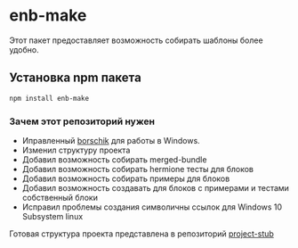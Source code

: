 # enb-make
Этот пакет предоставляет возможность собирать шаблоны более удобно.

## Установка npm пакета
```bash
npm install enb-make
```

### Зачем этот репозиторий нужен
* Иправленный [borschik](https://github.com/borschik/borschik/pull/152) для работы в Windows.
* Изменил структуру проекта
* Добавил возможность собирать merged-bundle
* Добавил возможность собирать hermione тесты для блоков
* Добавил возможность собирать примеры для блоков
* Добавил возможность создавать для блоков с примерами и тестами собственный блоки
* Исправил проблемы создания символичны ссылок для Windows 10 Subsystem linux

Готовая структура проекта представлена в репозиторий [project-stub](https://github.com/b1tc0re/project-stub)